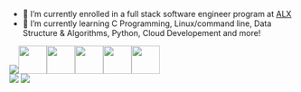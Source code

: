 
- 🔭 I’m currently enrolled in a full stack software engineer program at [ALX](https://www.alxafrica.com/)
- 🌱 I’m currently learning C Programming, Linux/command line, Data Structure & Algorithms, Python, Cloud Developement and more!


<img src="https://github-readme-stats-sigma-five.vercel.app/api/top-langs?username=sulimoha&layout=compact"/><img height=50 src="https://cdn.jsdelivr.net/gh/devicons/devicon/icons/c/c-original.svg" /><img height=50 src="https://cdn.jsdelivr.net/gh/devicons/devicon/icons/python/python-original.svg"/><img height=50 src="https://cdn.jsdelivr.net/gh/devicons/devicon/icons/java/java-original.svg"/><img height=50 src="https://cdn.jsdelivr.net/gh/devicons/devicon/icons/html5/html5-original.svg" /><img height=50 src="https://cdn.jsdelivr.net/gh/devicons/devicon/icons/css3/css3-original.svg" />                  
<img src="https://github-readme-stats-sigma-five.vercel.app/api?username=sulimoha&show_icons=true"/>
<img src="https://github-readme-streak-stats.herokuapp.com/?user=sulimoha"/>

